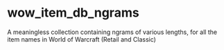# wow_item_db_ngrams
A meaningless collection containing ngrams of various lengths, for all the item names in World of Warcraft (Retail and Classic)
